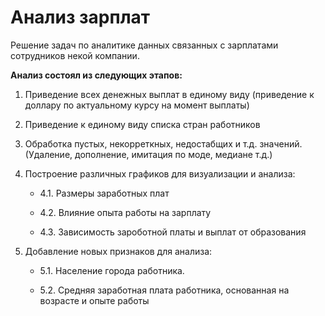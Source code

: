 # **Анализ зарплат**
Решение задач по аналитике данных связанных с зарплатами сотрудников некой компании.

**Анализ состоял из следующих этапов:**


1.   Приведение всех денежных выплат в единому виду (приведение к доллару по актуальному курсу на момент выплаты)
2.   Приведение к единому виду списка стран работников

3. Обработка пустых, некорреткных, недостабщих и т.д. значений. (Удаление, дополнение, имитация по моде, медиане  т.д.)

4. Построение различных графиков для визуализации и анализа: 

    * 4.1. Размеры заработных плат
 
    * 4.2. Влияние опыта работы на зарплату

    * 4.3. Зависимость зароботной платы и выплат от образования




5. Добавление новых признаков для анализа:

    * 5.1. Население города работника.

    * 5.2. Средняя заработная плата работника, основанная на возрасте и опыте работы


